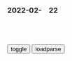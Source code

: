 ### 2022-02-　22

```note
```

<table id="tbc" style="white-space:pre-wrap">
</table>
<button onclick="toggleb()">toggle</button>
<button onclick="loadparse()">loadparse</button>
<br>
<!-- 🌸<br>🍅-　-🍑<hr>🍀 -->
<pre>
<textarea rows="30" cols="100" style="display: none" id="tar">

乌克兰全m皆兵，大爷大妈都被拉去练射击，乌总统：我们不想等死,军事,环球军事,好看视频
https://haokan.baidu.com/v?vid=9719834618132840609&sfrom=baidu-feed

全m皆兵这些
毫无意义的举动，会耗费乌克兰rm本就不多的积蓄，也令乌克兰人的神经开始变得敏感而脆弱。

g好h哥
为了寡头的利益，害g害m不值的！龖龖囗

<font size="1" style="color:#DCDCDC">2022-02-22</font>

通天帝国：武则天送狄仁杰一美人，刘德华开门一看，当场吓腿软！,影视,历史片,好看视频
https://haokan.baidu.com/v?vid=2049976962617408882&sfrom=baidu-feed

天后嘴上叫你来伺候我，你可别当真。她叫你来监视我的同时，也在试探你。

她不会相信任何人，
她的猜忌心很重的，她反过来海会对付你。

给你个建议，就说你与我难以相处，她就安心了。

别为难自己了，心里不想，别跟自己过不去。龖龖囗

见你秉性忠良，特邀你加入正义之师。

<font size="1" style="color:#DCDCDC">2022-02-22</font>

普j：“乌克兰本就是e罗斯历史上一部分”
https://m.thepaper.cn/newsDetail_forward_16799917

<font size="1" style="color:#DCDCDC">2022-02-22</font>

出兵了！普j指示e军方确保顿巴斯地区和平，表示“乌是e历史上不可分割的一部分”！安理会紧急开会，zg代表发言
https://mbd.baidu.com/newspage/data/landingsuper?context=%7B%22nid%22%3A%22news_8532684198102678381%22%7D&n_type=-1&p_from=-1

<font size="1" style="color:#DCDCDC">2022-02-22</font>

《正义是什么？》罗翔... - @趋势-投资日志的微博 - 微博
https://weibo.com/3767439262/LgD4a5oDf

<font size="1" style="color:#DCDCDC">2022-02-22</font>

BBC纪录片：富人的... - @趋势-投资日志的微博 - 微博
https://weibo.com/3767439262/LgD6u0P71

BBC纪录片：富人的孩子在努力读书，穷学生却在学校混日子。

<font size="1" style="color:#DCDCDC">2022-02-22</font>

26年前，一群g籍不同的外g人齐聚西班牙，为何西班牙举g欢迎,历史,世界历史,好看视频
https://haokan.baidu.com/v?vid=8307816526807495104&sfrom=baidu-feed

<font size="1" style="color:#DCDCDC">2022-02-22</font>

出门一脚把蚂蚁给踩死了，为了补偿它们，把铝水倒进了蚂蚁窝！,科学,科学,好看视频
https://haokan.baidu.com/v?vid=9090479289152261623&sfrom=baidu-feed

<font size="1" style="color:#DCDCDC">2022-02-22</font>

多亏了美g，乌克兰永远失去了克里米亚和顿巴斯
https://mbd.baidu.com/newspage/data/landingsuper?context=%7B%22nid%22%3A%22news_8528971070033480398%22%7D&n_type=-1&p_from=-1

<font size="1" style="color:#DCDCDC">2022-02-22</font>

成功“上洛”的织田信长 能否在《九州劫》中促成“清州同盟”？
https://baijiahao.baidu.com/s?id=1687046734552751419&wfr=spider&for=pc

https://pics2.baidu.com/feed/1b4c510fd9f9d72aed7685278362e333349bbb4e.jpeg

<font size="1" style="color:#DCDCDC">2022-02-22</font>

德媒：ze在乌克兰和台海有共同利益，但两g只会是“短期联盟”
https://baijiahao.baidu.com/s?id=1724451319949463059&wfr=spider&for=pc

<font size="1" style="color:#DCDCDC">2022-02-22</font>

平局 | “混合战争”开打，zg如何战备避险？ - 记《ze睦邻友好合作条约》续约~|二战|美g|北约_网易订阅
https://www.163.com/dy/article/GDLVVOPE0514D849.html

<font size="1" style="color:#DCDCDC">2022-02-22</font>

什么是苏德互不侵犯条约？斯大林明知德g靠不住，为何还与其签约_网易订阅
https://www.163.com/dy/article/GVP373OS0543VJTO.html

<font size="1" style="color:#DCDCDC">2022-02-22</font>

二战时，苏联为何跟德g签订《苏德互不侵犯条约》？与狼为伍，还是缓兵之计_腾讯新闻
https://new.qq.com/omn/20210430/20210430A042DG00.html

<font size="1" style="color:#DCDCDC">2022-02-22</font>

苏德互不侵犯条约，小g冷眼旁观，却没想到自己就被分了_腾讯新闻
https://new.qq.com/rain/a/20200824A03O7100

<font size="1" style="color:#DCDCDC">2022-02-22</font>

苏德签署互不侵犯条约，双方心怀鬼胎，为何时隔一年又爆发战争？
https://baijiahao.baidu.com/s?id=1697818456491140903&wfr=spider&for=pc

<font size="1" style="color:#DCDCDC">2022-02-22</font>

二战快结束时，为什么苏联军队单方面停止日苏互不侵犯条约？|苏德互不侵犯条约|苏日中立条约|波兰_网易订阅
https://www.163.com/dy/article/GL4QU0GF054327HF.html

<font size="1" style="color:#DCDCDC">2022-02-22</font>

日本简史：清州同盟，改变战g局势的结盟
https://baijiahao.baidu.com/s?id=1707163224615847481&wfr=spider&for=pc

<font size="1" style="color:#DCDCDC">2022-02-22</font>

德川家康杀子背后，真的是织田信长在操弄吗？事情没有那么简单
https://baijiahao.baidu.com/s?id=1665637425466015504&wfr=spider&for=pc

一没有立场上的冲突，二没有领土上的冲突（已经解决），反而两人都需要对方成为倚靠。信长可以通过德川家康获得战略缓冲，家康可以背靠信长，专心应对今川家。两人可谓是一拍即合，

<font size="1" style="color:#DCDCDC">2022-02-22</font>

战g “甲相骏三g同盟”全面破裂与不可思议之"越相同盟"诞生 - 哔哩哔哩
https://www.bilibili.com/read/cv10983506

<font size="1" style="color:#DCDCDC">2022-02-22</font>

黑洞：黑老大中枪被捕，保护伞赶到j局“慰问”，说话真有水平,影视,犯罪片,好看视频
https://haokan.baidu.com/v?vid=13614146367197329362&sfrom=baidu-feed

zy不让干部子弟做生意，这是完全正确的。

<font size="1" style="color:#DCDCDC">2022-02-22</font>

德g情报高g反叛，被希特勒发现后，处决过程持续了30分钟,历史,世界历史,好看视频
https://haokan.baidu.com/v?vid=15961758973992271597&sfrom=baidu-feed

这些叛g行为从吞并捷克斯洛伐克和奥地利时就开始了。

成为d卫军，和d卫军安全处的成员，他们已被g际法庭定为犯罪组织。

<font size="1" style="color:#DCDCDC">2022-02-22</font>

巴哈伊教：新的独立宗教,文化,艺术,好看视频
https://haokan.baidu.com/v?vid=12248166129445512566&sfrom=baidu-feed

非人格化的神，不可知，不可触及，是启示的源泉。

<font size="1" style="color:#DCDCDC">2022-02-22</font>

</textarea>
</pre>
<!-- 🍀<br>🍑-　-🍅<hr>🌸 -->

```tip
```

<script src="https://cdn.jsdelivr.net/npm/jquery@3.5.1/dist/jquery.min.js"></script>

<link rel="stylesheet" href="https://cdn.jsdelivr.net/gh/fancyapps/fancybox@3.5.7/dist/jquery.fancybox.min.css" />
<script src="https://cdn.jsdelivr.net/gh/fancyapps/fancybox@3.5.7/dist/jquery.fancybox.min.js"></script>

<script type="text/javascript">

var __urlRegex = /(\b(https?|ftp|file):\/\/[-A-Z0-9+&@#\/%?=~_|!:,.;]*[-A-Z0-9+&@#\/%=~_|])/ig;
var __imgRegex = /\.(?:jpe?g|gif|png|webp)$/i;

loadparse();

function parseURL($string){

    var exp = __urlRegex;
    return $string.replace(exp,function(match){
            __imgRegex.lastIndex=0;
            if(__imgRegex.test(match)){
                return '<a data-fancybox="gallery" href="' + match.replace("/p=700", "")
                 + '"><img src="' + match.replace("/p=700", "/p=160x200")+'" width="64"></a>';
            }
            else{
                return '<a href="' + match + '" target="_blank">' + match + '</a>';
            }
        }
    );
}

function loadparse() {
  tbc.innerHTML = parseURL(tar.value);
}

function toggleb() {
  var x = document.getElementById("tar");
  if (x.style.display === "none") {
    x.style.display = "";
  } else {
    x.style.display = "none";
  }
}

</script>
